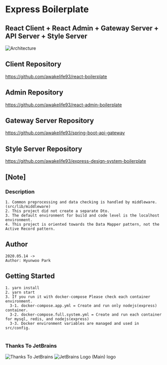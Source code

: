 # Express Boilerplate

## React Client + React Admin + Gateway Server + API Server + Style Server

![Architecture](https://user-images.githubusercontent.com/20429356/158008003-23315066-bca4-402c-af4e-10d81a886ec7.png)

## Client Repository

https://github.com/awakelife93/react-boilerplate

## Admin Repository

https://github.com/awakelife93/react-admin-boilerplate

## Gateway Server Repository

https://github.com/awakelife93/spring-boot-api-gateway

## Style Server Repository

https://github.com/awakelife93/express-design-system-boilerplate

## [Note]

### Description

```
1. Common preprocessing and data checking is handled by middleware. (src/lib/middleware)
2. This project did not create a separate Dto.
3. The default environment for build and code level is the localhost environment.
4. This project is oriented towards the Data Mapper pattern, not the Active Record pattern.
```

## Author

```
2020.05.14 -> 
Author: Hyunwoo Park
```

## Getting Started

```
1. yarn install
2. yarn start
3. If you run it with docker-compose Please check each container environment.
  3-1. docker-compose.app.yml = Create and run only nodejs(express) container.
  3-2. docker-compose.full.system.yml = Create and run each container for mysql, redis, and nodejs(express)
  3-3. Docker environment variables are managed and used in src/config.
```

#
### Thanks To JetBrains
![Thanks To JetBrains](https://user-images.githubusercontent.com/20429356/156112274-1e0d4de3-b62d-4a67-989b-dadb52a2ff3f.png)
![JetBrains Logo (Main) logo](https://resources.jetbrains.com/storage/products/company/brand/logos/jb_beam.png)


